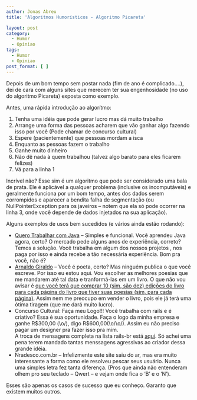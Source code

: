 ```yaml
---
author: Jonas Abreu
title: 'Algoritmos Humorísticos - Algoritmo Picareta'

layout: post
category:
  - Humor
  - Opiniao
tags:
  - Humor
  - Opiniao
post_format: [ ]
---
```

Depois de um bom tempo sem postar nada (fim de ano é complicado….), dei de cara com alguns sites que merecem ter sua engenhosidade (no uso do algoritmo Picareta) exposta como exemplo. 

Antes, uma rápida introdução ao algorítmo:

1.  Tenha uma idéia que pode gerar lucro mas dá muito trabalho
2.  Arrange uma forma das pessoas acharem que vão ganhar algo fazendo isso por você (Pode chamar de concurso cultural)
3.  Espere (pacientemente) que pessoas mordam a isca
4.  Enquanto as pessoas fazem o trabalho
5.  Ganhe muito dinheiro
6.  Não dê nada à quem trabalhou (talvez algo barato para eles ficarem felizes)
7.  Vá para a linha 1

Incrível não? Esse sim é um algoritmo que pode ser considerado uma bala de prata. Ele é aplicável a qualquer problema (inclusive os incomputáveis) e geralmente funciona por um bom tempo, antes dos dados serem corrompidos e aparecer a bendita falha de segmentação (ou NullPointerException para os javeiros – notem que ela só pode ocorrer na linha 3, onde você depende de dados injetados na sua aplicação).

Alguns exemplos de usos bem sucedidos (e vários ainda estão rodando):

*   [Quero Trabalhar com Java][1] – Simples e funcional. Você aprendeu Java agora, certo? O mercado pede alguns anos de experiência, correto? Temos a solução. Você trabalha em algum dos nossos projetos , nos paga por isso e ainda recebe a tão necessária experiência. Bom pra você, não é? 
*   [Arnaldo Giraldo][2] – Você é poeta, certo? Mas ninguém publica o que você escreve. Por isso eu estou aqui. Vou escolher as melhores poesias que me mandarem até tal data e tranformá-las em um livro. O que não vou avisar é [que você terá que comprar 10 (sim, são dez) edições do livro para cada página do livro que tiver suas poesias (sim, para cada página)][3]. Assim nem me preocupo em vender o livro, pois ele já terá uma ótima tiragem (que me dará muito lucro).
*   Concurso Cultural: Faça meu Logo!!! Você trabalha com rails e é criativo? Essa é sua oportunidade. Faça o logo da minha empresa e ganhe R$300,00 (\o/), digo R$600,00(\o/\o/). Assim eu não preciso pagar um designer pra fazer isso pra mim.  
    A troca de mensagens completa na lista rails-br está [aqui][4]. Só achei uma pena terem mandado tantas menssagens agressivas ao criador dessa grande idéia.
*   Nradesco.com.br – Infelizmente este site saiu do ar, mas era muito interessante a forma como ele resolveu pescar seus usuário. Nunca uma simples letra fez tanta diferença. (Pros que ainda não entenderam olhem pro seu teclado – Qwert – e vejam onde fica o ‘B’ e o ‘N’).

Esses são apenas os casos de sucesso que eu conheço. Garanto que existem muitos outros. 














 [1]: http://www.querotrabalharcomjava.com.br
 [2]: http://www.giraldo.org
 [3]: http://www.giraldo.org/23confinan.html
 [4]: http://groups.google.com/group/rails-br/browse_thread/thread/4e1f1e3145064014#477809946ff770a6





